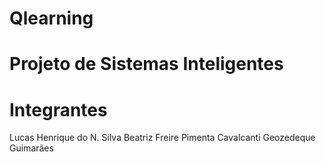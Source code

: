 # Qlearning
 
# Projeto de Sistemas Inteligentes 

# Integrantes

Lucas Henrique do N. Silva
Beatriz Freire Pimenta Cavalcanti
Geozedeque Guimarães